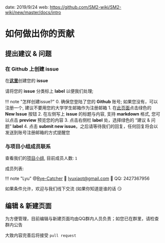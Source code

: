 date: 2019/9/24
web: https://github.com/SM2-wiki/SM2-wiki/new/master/docs/intro

# 如何做出你的贡献

## 提出建议 & 问题

### 在 **Github** 上创建 **issue**

在[**这里**](https://github.com/SM2-wiki/SM2-wiki/issues)创建您的 **issue**

请将您的 **issue** 分类标上 **label** 以便我们处理;

!!! note "怎样创建issue?"
    0. 确保您登陆了您的 **Github** 账号; 如果您没有，可以注册一个, 建议不要用您的大学学生邮箱作为注册邮箱
    1. 在[此页面](https://github.com/SM2-wiki/SM2-wiki/issues)点击绿色的 **New Issue** 按钮
    2. 在左侧写上 **issue** 的标题与内容, 支持 **markdown** 格式, 您可以点击 **preview** 预览您的内容
    3. 点击右侧栏 **label** 处，选择绿色的 “建议 & 问题” **label**
    4. 点击 **submit new issue**。之后请等待我们的回复，任何回复将会以发送到账号注册邮箱的方式提醒您

### 与项目小组成员联系

查看我们的[项目小组](https://github.com/SM2-wiki), 目前成员人数: ``1``

成员列表:

!!! note "Lyu"
    @[Rye-Catcher](https://github.com/Rye-Catcher)
    :email: lyuxiaot@gmail.com
    :speech_balloon: QQ: 2427367956 

如果条件允许，欢迎与我们线下交流 (如果你知道是谁的话 :smirk:


## 编辑 & 新建页面


为方便管理，目前编辑与新建页面均由QQ群内人员负责；如您已在群里，请检查群内公告

大致内容完善后将接受 ``pull request``



